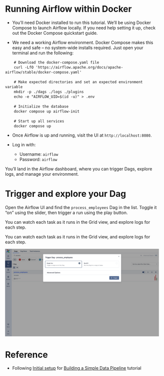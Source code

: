# Running Airflow within Docker

* You’ll need Docker installed to run this tutorial. We’ll be using Docker Compose to launch Airflow locally. If you need help setting it up, check out the Docker Compose quickstart guide.

* We need a working Airflow environment. Docker Compose makes this easy and safe – no system-wide installs required. Just open your terminal and run the following:

```shell
    # Download the docker-compose.yaml file
    curl -LfO 'https://airflow.apache.org/docs/apache-airflow/stable/docker-compose.yaml'

    # Make expected directories and set an expected environment variable
    mkdir -p ./dags ./logs ./plugins
    echo -e "AIRFLOW_UID=$(id -u)" > .env

    # Initialize the database
    docker compose up airflow-init

    # Start up all services
    docker compose up
```

* Once Airflow is up and running, visit the UI at `http://localhost:8080`.

* Log in with:
    * Username: `airflow`
    * Password: `airflow`

You’ll land in the Airflow dashboard, where you can trigger Dags, explore logs, and manage your environment.

# Trigger and explore your Dag

Open the Airflow UI and find the `process_employees` Dag in the list. Toggle it “on” using the slider, then trigger a run using the play button.

You can watch each task as it runs in the Grid view, and explore logs for each step.

You can watch each task as it runs in the Grid view, and explore logs for each step.

![execute_dag](image.png)

# Reference

* Following [Initial setup](https://airflow.apache.org/docs/apache-airflow/stable/tutorial/pipeline.html#initial-setup) for [Building a Simple Data Pipeline](https://airflow.apache.org/docs/apache-airflow/stable/tutorial/pipeline.html#) tutorial